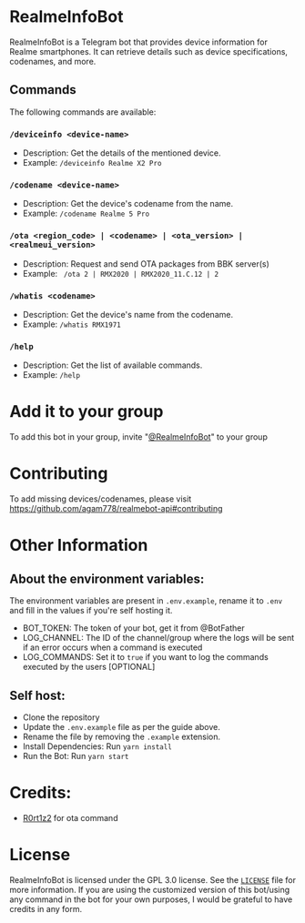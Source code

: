 # RealmeInfoBot

RealmeInfoBot is a Telegram bot that provides device information for Realme smartphones. It can retrieve details such as device specifications, codenames, and more.

## Commands

The following commands are available:

### `/deviceinfo <device-name>`
- Description: Get the details of the mentioned device.
- Example: `/deviceinfo Realme X2 Pro`

### `/codename <device-name>`
- Description: Get the device's codename from the name.
- Example: `/codename Realme 5 Pro`

### `/ota <region_code> | <codename> | <ota_version> | <realmeui_version>`
- Description: Request and send OTA packages from BBK server(s)
- Example: ` /ota 2 | RMX2020 | RMX2020_11.C.12 | 2`

### `/whatis <codename>`
- Description: Get the device's name from the codename.
- Example: `/whatis RMX1971`

### `/help`
- Description: Get the list of available commands.
- Example: `/help`

# Add it to your group
To add this bot in your group, invite "[@RealmeInfoBot](https://t.me/RealmeInfoBot)" to your group

# Contributing
To add missing devices/codenames, please visit https://github.com/agam778/realmebot-api#contributing

# Other Information

## About the environment variables:

The environment variables are present in `.env.example`, rename it to `.env` and fill in the values if you're self hosting it.

- BOT_TOKEN: The token of your bot, get it from @BotFather
- LOG_CHANNEL: The ID of the channel/group where the logs will be sent if an error occurs when a command is executed
- LOG_COMMANDS: Set it to `true` if you want to log the commands executed by the users [OPTIONAL]

## Self host:

- Clone the repository
- Update the `.env.example` file as per the guide above.
- Rename the file by removing the `.example` extension.
- Install Dependencies: Run `yarn install`
- Run the Bot: Run `yarn start`

# Credits:
- [R0rt1z2](https://github.com/R0rt1z2) for ota command

# License

RealmeInfoBot is licensed under the GPL 3.0 license. See the [`LICENSE`](./LICENSE) file for more information.
If you are using the customized version of this bot/using any command in the bot for your own purposes, I would be grateful to have credits in any form.